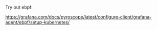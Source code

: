 Try out ebpf:

  https://grafana.com/docs/pyroscope/latest/configure-client/grafana-agent/ebpf/setup-kubernetes/

